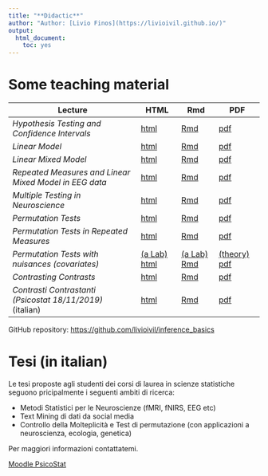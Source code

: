 ```yaml
---
title: "**Didactic**"
author: "Author: [Livio Finos](https://livioivil.github.io/)"
output:
  html_document:
    toc: yes
---
```


# Some teaching material 
  

|  Lecture    | HTML | Rmd | PDF |
|--------------|-------|-------|-------|
| *Hypothesis Testing and Confidence Intervals*  |  [html](https://htmlpreview.github.io/?https://github.com/livioivil/inference_basics/blob/master/inference_booklet.html)| [Rmd](https://github.com/livioivil/inference_basics/blob/master/inference_booklet.Rmd)| [pdf](https://github.com/livioivil/inference_basics/blob/master/inference_booklet.pdf)|
| *Linear Model*  |  [html](https://htmlpreview.github.io/?https://github.com/livioivil/inference_basics/blob/master/LinearModel_booklet.html)| [Rmd](https://github.com/livioivil/inference_basics/blob/master/LinearModel_booklet.Rmd)| [pdf](https://github.com/livioivil/inference_basics/blob/master/LinearModel_booklet.pdf)|
| *Linear Mixed Model* |  [html](https://htmlpreview.github.io/?https://github.com/livioivil/inference_basics/blob/master/LinearMixedModels_basics.html)| [Rmd](https://github.com/livioivil/inference_basics/blob/master/LinearMixedModels_basics.Rmd)| [pdf ](https://github.com/livioivil/inference_basics/blob/master/LinearMixedModels_basics.pdf)|
| *Repeated Measures and Linear Mixed Model in EEG data* |  [html](https://htmlpreview.github.io/?https://github.com/livioivil/inference_basics/blob/master/RepeatedMeasures_MixedModels_for_EEGdata.html)| [Rmd](https://github.com/livioivil/inference_basics/blob/master/RepeatedMeasures_MixedModels_for_EEGdata.Rmd)| [pdf ](https://github.com/livioivil/inference_basics/blob/master/RepeatedMeasures_MixedModels_for_EEGdata.pdf)|
| *Multiple Testing in Neuroscience*  | [html](https://htmlpreview.github.io/?https://github.com/livioivil/inference_basics/blob/master/fMRI_multiple_testing.html)|[Rmd](https://github.com/livioivil/inference_basics/blob/master/fMRI_multiple_testing.Rmd)|[pdf](https://github.com/livioivil/inference_basics/blob/master/fMRI_multiple_testing.pdf)|  
| *Permutation Tests*  | [html](https://htmlpreview.github.io/?https://github.com/livioivil/inference_basics/blob/master/perm.html)|[Rmd](https://github.com/livioivil/inference_basics/blob/master/perm.Rmd)|[pdf](https://github.com/livioivil/inference_basics/blob/master/perm.pdf)|
| *Permutation Tests in Repeated Measures*  | [html](https://htmlpreview.github.io/?https://github.com/livioivil/inference_basics/blob/master/perm_repeated_measures.html)|[Rmd](https://github.com/livioivil/inference_basics/blob/master/perm_repeated_measures.Rmd)|[pdf](https://github.com/livioivil/inference_basics/blob/master/perm_repeated_measures.pdf)|
| *Permutation Tests with nuisances (covariates)* | [(a Lab) html](https://htmlpreview.github.io/?https://github.com/livioivil/inference_basics/blob/master/perm_covariates_Lab.html) | [(a Lab) Rmd](https://github.com/livioivil/inference_basics/blob/master/perm_covariates_Lab.Rmd) | [(theory) pdf ](https://github.com/livioivil/inference_basics/blob/master/perm_covariates_22.pdf)|
| *Contrasting Contrasts* | [html](https://htmlpreview.github.io/?https://github.com/livioivil/inference_basics/blob/master/Contrasting_contrasts.html)|[Rmd](https://github.com/livioivil/inference_basics/blob/master/Contrasting_contrasts.Rmd)|[pdf](https://github.com/livioivil/inference_basics/blob/master/Contrasting_contrasts.pdf)|
| *Contrasti Contrastanti (Psicostat 18/11/2019)* (italian) | [html](https://htmlpreview.github.io/?https://github.com/livioivil/inference_basics/blob/master/contrastanti_e_correlati.html)|[Rmd](https://github.com/livioivil/inference_basics/blob/master/contrastanti_e_correlati.Rmd)|[pdf](https://github.com/livioivil/inference_basics/blob/master/contrastanti_e_correlati.pdf)|
 
GitHub repository: <https://github.com/livioivil/inference_basics>
<!---
<li> Appunti del corso Classificazione e Analisi di Dati Multidimensionali (parte di Statistica Multivariata): <a href="https://dl.dropboxusercontent.com/u/2487724/CADM/DispensaMultivariata.pdf" >link to pdf</a></li> 
 <li> <a href="https://dl.dropboxusercontent.com/u/2487724/didactic/TestStat.pdf" >L'in(ter)ferenza statistica nella sperimentazione clinica e tecnologica </a>
- Slides presentate presso la Summer School 
<a href="http://matnet.unibg.it/summerschool/intro.php"> 
  'Incontriamo la Matematica, la Statistica e la Fisica'
 San Pellegrino Terme, 4-5-6 Settembre 2013 </a>

(<a href="https://dl.dropboxusercontent.com/u/2487724/didactic/TestStat.zip">file zip</a> con slides e materiale didattico usato nell'esperimento)

**Other (in italian)**


- Modello Lineare Semplice e Multiplo. Inferenza tra permutazioni e distribuzione normale <a href="./slidesRegressione.html">slides</a>  
- Test di permutazione - Una lezione con applicazioni tramite liberia R: flip <a href="./flipEsempio.html" >link all'html</a>

--->

# Tesi (in italian) <a name="tesi"></a>

Le tesi  proposte agli studenti dei corsi di laurea in scienze statistiche seguono pricipalmente i seguenti ambiti di ricerca:  

- Metodi Statistici per le Neuroscienze (fMRI, fNIRS, EEG etc)  
- Text Mining di dati da social media   
- Controllo della Molteplicità e Test di permutazione (con applicazioni a neuroscienza, ecologia, genetica)  

Per maggiori informazioni contattatemi.

[Moodle PsicoStat](https://elearning.unipd.it/scuolapsicologia/enrol/index.php?id=961)
